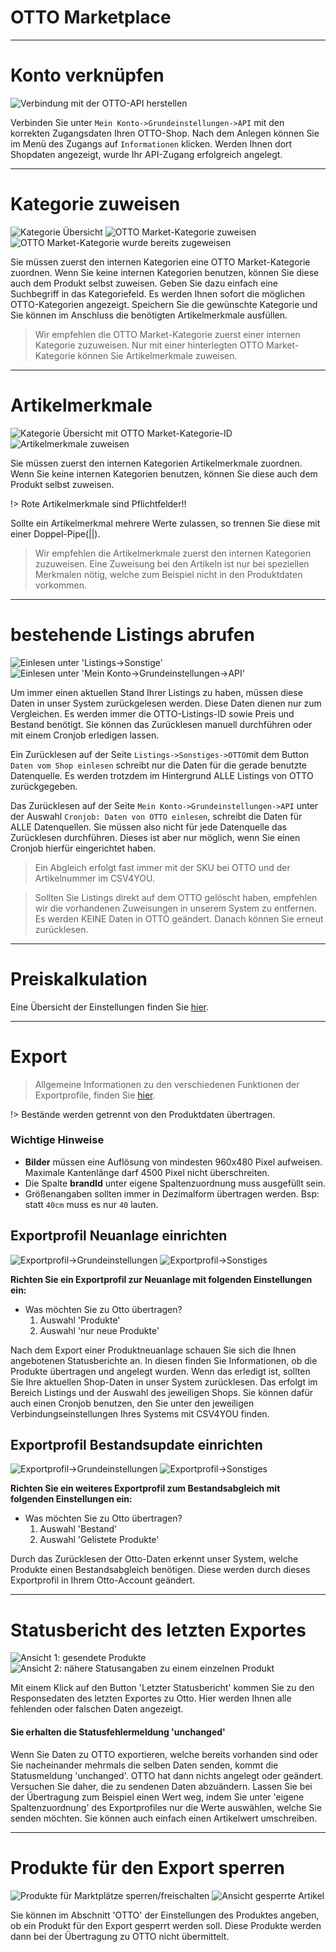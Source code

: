 # OTTO Marketplace

***
# Konto verknüpfen

![Verbindung mit der OTTO-API herstellen](https://data.csv4you.com/media/image/guide/interface/otto/otto-api-zugangsdaten-hinterlegen.png ':zoom :size=30%')

Verbinden Sie unter `Mein Konto->Grundeinstellungen->API` mit den korrekten Zugangsdaten Ihren OTTO-Shop.
Nach dem Anlegen können Sie im Menü des Zugangs auf `Informationen` klicken. Werden Ihnen dort Shopdaten angezeigt, wurde Ihr API-Zugang erfolgreich angelegt.


***
# Kategorie zuweisen

![Kategorie Übersicht](https://data.csv4you.com/media/image/guide/interface/otto/otto-kategorie-uebersicht.png ':zoom :size=30%')
![OTTO Market-Kategorie zuweisen](https://data.csv4you.com/media/image/guide/interface/otto/otto-kategorie-ottokategorie.png ':zoom :size=30%')
![OTTO Market-Kategorie wurde bereits zugeweisen](https://data.csv4you.com/media/image/guide/interface/otto/otto-kategorie-ottokategorie-vorhanden.png ':zoom :size=30%')

Sie müssen zuerst den internen Kategorien eine OTTO Market-Kategorie zuordnen. Wenn Sie keine internen Kategorien benutzen, können Sie diese auch dem Produkt selbst zuweisen.
Geben Sie dazu einfach eine Suchbegriff in das Kategoriefeld. Es werden Ihnen sofort die möglichen OTTO-Kategorien angezeigt. Speichern Sie die gewünschte Kategorie und Sie können im Anschluss die benötigten Artikelmerkmale ausfüllen.

> Wir empfehlen die OTTO Market-Kategorie zuerst einer internen Kategorie zuzuweisen. Nur mit einer hinterlegten OTTO Market-Kategorie können Sie Artikelmerkmale zuweisen.


***
# Artikelmerkmale

![Kategorie Übersicht mit OTTO Market-Kategorie-ID](https://data.csv4you.com/media/image/guide/interface/otto/otto-kategorie-artikelmerkmale-uebersicht.png ':zoom :size=30%')
![Artikelmerkmale zuweisen](https://data.csv4you.com/media/image/guide/interface/otto/otto-kategorie-artikelmerkmale-eintragen.png ':zoom :size=30%')

Sie müssen zuerst den internen Kategorien Artikelmerkmale zuordnen. Wenn Sie keine internen Kategorien benutzen, können Sie diese auch dem Produkt selbst zuweisen.

!> Rote Artikelmerkmale sind Pflichtfelder!!

Sollte ein Artikelmerkmal mehrere Werte zulassen, so trennen Sie diese mit einer Doppel-Pipe(||).

> Wir empfehlen die Artikelmerkmale zuerst den internen Kategorien zuzuweisen. Eine Zuweisung bei den Artikeln ist nur bei speziellen Merkmalen nötig, welche zum Beispiel nicht in den Produktdaten vorkommen.


***
# bestehende Listings abrufen

![Einlesen unter 'Listings->Sonstige'](https://data.csv4you.com/media/image/guide/interface/otto/otto-zuruecklesen-listings.png ':zoom :size=30%')
![Einlesen unter 'Mein Konto->Grundeinstellungen->API'](https://data.csv4you.com/media/image/guide/interface/otto/otto-zuruecklesen-meinkonto.png ':zoom :size=30%')

Um immer einen aktuellen Stand Ihrer Listings zu haben, müssen diese Daten in unser System zurückgelesen werden. Diese Daten dienen nur zum Vergleichen.
Es werden immer die OTTO-Listings-ID sowie Preis und Bestand benötigt. Sie können das Zurücklesen manuell durchführen oder mit einem Cronjob erledigen lassen.

Ein Zurücklesen auf der Seite `Listings->Sonstiges->OTTO`mit dem Button `Daten vom Shop einlesen` schreibt nur die Daten für die gerade benutzte Datenquelle.
Es werden trotzdem im Hintergrund ALLE Listings von OTTO zurückgegeben.

Das Zurücklesen auf der Seite `Mein Konto->Grundeinstellungen->API` unter der Auswahl `Cronjob: Daten von OTTO einlesen`, schreibt die Daten für ALLE Datenquellen.
Sie müssen also nicht für jede Datenquelle das Zurücklesen durchführen. Dieses ist aber nur möglich, wenn Sie einen Cronjob hierfür eingerichtet haben.

> Ein Abgleich erfolgt fast immer mit der SKU bei OTTO und der Artikelnummer im CSV4YOU.

> Sollten Sie Listings direkt auf dem OTTO gelöscht haben, empfehlen wir die vorhandenen Zuweisungen in unserem System zu entfernen.
Es werden KEINE Daten in OTTO geändert. Danach können Sie erneut zurücklesen.


***
# Preiskalkulation

Eine Übersicht der Einstellungen finden Sie [hier](export/pricecalculation).


***
# Export

> Allgemeine Informationen zu den verschiedenen Funktionen der Exportprofile, finden Sie [hier](export/interface).

!> Bestände werden getrennt von den Produktdaten übertragen.

### Wichtige Hinweise

- **Bilder** müssen eine Auflösung von mindesten 960x480 Pixel aufweisen. Maximale Kantenlänge darf 4500 Pixel nicht überschreiten.<br>
- Die Spalte **brandId** unter eigene Spaltenzuordnung muss ausgefüllt sein.<br>
- Größenangaben sollten immer in Dezimalform übertragen werden. Bsp: statt `40cm` muss es nur `40` lauten.


## Exportprofil Neuanlage einrichten

![Exportprofil->Grundeinstellungen](https://data.csv4you.com/media/image/guide/interface/otto/otto-exportprofil-neuanlage-grundeinstellungen.png ':zoom :size=30%')
![Exportprofil->Sonstiges](https://data.csv4you.com/media/image/guide/interface/otto/otto-exportprofil-neuanlage-sonstiges.png ':zoom :size=30%')

**Richten Sie ein Exportprofil zur Neuanlage mit folgenden Einstellungen ein:**

- Was möchten Sie zu Otto übertragen?<br>
	1. Auswahl 'Produkte'<br>
	2. Auswahl 'nur neue Produkte'

Nach dem Export einer Produktneuanlage schauen Sie sich die Ihnen angebotenen Statusberichte an. In diesen finden Sie Informationen, ob die Produkte übertragen und angelegt wurden. Wenn das erledigt ist, sollten Sie Ihre aktuellen Shop-Daten in unser System zurücklesen. Das erfolgt im Bereich Listings und der Auswahl des jeweiligen Shops.
Sie können dafür auch einen Cronjob benutzen, den Sie unter den jeweiligen Verbindungseinstellungen Ihres Systems mit CSV4YOU finden.


## Exportprofil Bestandsupdate einrichten

![Exportprofil->Grundeinstellungen](https://data.csv4you.com/media/image/guide/interface/otto/otto-exportprofil-update-bestand-grundeinstellungen.png ':zoom :size=30%')
![Exportprofil->Sonstiges](https://data.csv4you.com/media/image/guide/interface/otto/otto-exportprofil-update-bestand-sonstiges.png ':zoom :size=30%')

**Richten Sie ein weiteres Exportprofil zum Bestandsabgleich mit folgenden Einstellungen ein:**

- Was möchten Sie zu Otto übertragen?<br>
	1. Auswahl 'Bestand'<br>
	2. Auswahl 'Gelistete Produkte'

Durch das Zurücklesen der Otto-Daten erkennt unser System, welche Produkte einen Bestandsabgleich benötigen. Diese werden durch dieses Exportprofil in Ihrem Otto-Account geändert.


***
# Statusbericht des letzten Exportes

![Ansicht 1: gesendete Produkte](https://data.csv4you.com/media/image/guide/api/otto/status/otto-export-status.png ':zoom :size=30%')
![Ansicht 2: nähere Statusangaben zu einem einzelnen Produkt](https://data.csv4you.com/media/image/guide/api/otto/status/otto-export-status-2.png ':zoom :size=30%')

Mit einem Klick auf den Button 'Letzter Statusbericht' kommen Sie zu den Responsedaten des letzten Exportes zu Otto. Hier werden Ihnen alle fehlenden oder falschen Daten angezeigt.


#### Sie erhalten die Statusfehlermeldung 'unchanged'

Wenn Sie Daten zu OTTO exportieren, welche bereits vorhanden sind oder Sie nacheinander mehrmals die selben Daten senden, kommt die Statusmeldung 'unchanged'.
OTTO hat dann nichts angelegt oder geändert. Versuchen Sie daher, die zu sendenen Daten abzuändern.
Lassen Sie bei der Übertragung zum Beispiel einen Wert weg, indem Sie unter 'eigene Spaltenzuordnung' des Exportprofiles nur die Werte auswählen, welche Sie senden möchten.
Sie können auch einfach einen Artikelwert umschreiben.


***
# Produkte für den Export sperren

![Produkte für Marktplätze sperren/freischalten](https://data.csv4you.com/media/image/guide/api/otto/product/otto-product-sperren.png ':zoom :size=30%')
![Ansicht gesperrte Artikel](https://data.csv4you.com/media/image/guide/api/otto/product/otto-product-sperren-2.png ':zoom :size=30%')

Sie können im Abschnitt 'OTTO' der Einstellungen des Produktes angeben, ob ein Produkt für den Export gesperrt werden soll. Diese Produkte werden dann bei der Übertragung zu OTTO nicht übermittelt.